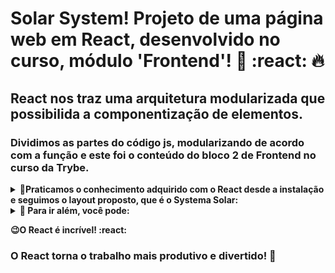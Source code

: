 # Solar System! Projeto de uma página web em React, desenvolvido no curso, módulo 'Frontend'! :rocket: :react: :fire:

## React nos traz uma arquitetura modularizada que possibilida a componentização de elementos.


### Dividimos as partes do código js, modularizando de acordo com a função e este foi o conteúdo do bloco 2 de Frontend no curso da Trybe. 

<details>
  <summary>
    <b>📌Praticamos o conhecimento adquirido com o React desde a instalação e seguimos o layout proposto, que é o Systema Solar:</b>
  </summary>
  
  - **1** instalando o React 
  - **2** instalando as libs
  - **3** startando o projeto para acompanhar a construção na tela
  - **4** usando os dados armazenados em formato json
  - **5** criando os componentes renderizados dinamicamente
  - **obs:** ultilizei o bootstrap e css para estilizar a página.
</details>

<details>
  <summary>
    <b>📌 Para ir além, você pode:</b>
  </summary>

  - **Inserindo dados de uma API**
  - **criar filtros**
  - **buscando de elementos específicos**
  - **e muito mais**
</details>

<b>😉O React é incrível! :react:</b>



### O React torna o trabalho mais produtivo e divertido! :rocket: 